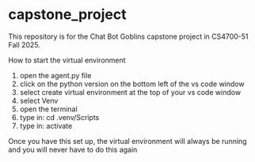# capstone_project
This repository is for the Chat Bot Goblins capstone project in CS4700-51 Fall 2025.

How to start the virtual environment
1. open the agent.py file
2. click on the python version on the bottom left of the vs code window
3. select create virtual environment at the top of your vs code window
4. select Venv
5. open the terminal
6. type in: cd .venv/Scripts
7. type in: activate

Once you have this set up, the virtual environment will always be running and you will never have to do this again